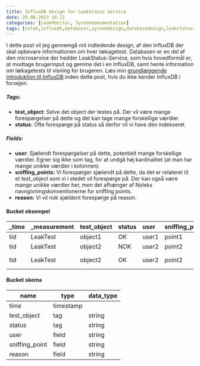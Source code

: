 ```yaml
---
title: InfluxDB design for LeakStatus Service
date: 28.08.2023 10.11
categories: [LeakMonitor, Systemdokumentation]
tags: [nolek,influxdb,databaser,systemdesign,databasedesign,leakstatusservice]
---
```


I dette post vil jeg gennemgå mit indledende design, af den InfluxDB der skal opbevare informationen om hver lækagetest.
Databasen er en del af den microservice der hedder LeakStatus-Service, som hvis hovedformål er, at modtage brugerinput
og gemme det i en InfluxDB, samt hente information om lækagetests til visning for brugeren.
Læs min [grundlæggende introduktion til InfluxDB](https://olavlinddam.github.io/posts/InfluxDB-basics/)  inden dette 
post, hvis du ikke kender InfluxDB i forvejen.

##### Tags:
* **test_object**: Selve det object der testes på. Der vil være mange forespørgelser på dette og det kan tage mange 
forskellige værdier. 
* **status**: Ofte forespørge på status så derfor vil vi have den indekseret.

##### Fields:
* **user**: Sjælendt forespørgelser på dette, potentielt mange forskellige værdier. Egner sig ikke som tag, for at undgå
høj kardinalitet (at man har mange unikke værdier i kolonnen).
* **sniffing_points:** Vi forespørger sjælendt på dette, da det er relateret til et test_object som vi i stedet vil 
forespørge på. Der kan også være mange unikke værdier her, men det afhænger af Noleks navngivningskonventionerne for 
sniffing points.
* **reason:** Vi vil nok sjældent forespørge på reason.

#### Bucket eksempel
| _time      | _measurement   |  test_object  |  status  |  user  |  sniffing_point  |  reason  |
|:-----------|:---------------|:------------------------|:-------------------|:-------------------|:-----------------------------|:---------------------|
| tid        | LeakTest       |  object1                |  OK                |  user1             |  point1                      |                      |
| tid        | LeakTest       | object2                 |  NOK               |  user2             |  point2                      |                      |
| tid        | LeakTest       | object2                 | OK                 | user2              | point2                       | reason here          |  

#### Bucket skema
|name|type|data_type|
|------|----|----------|
|time|timestamp||
|test_object|tag|string|
|status|tag|string|
|user|field|string|
|sniffing_point|field|string|
|reason|field|string|


